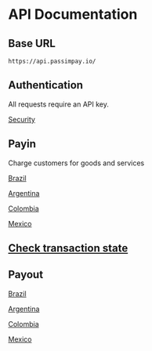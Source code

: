 # API Documentation

## Base URL
`https://api.passimpay.io/`

## Authentication
All requests require an API key.

[Security](docs/security.md)

## Payin
Charge customers for goods and services

[Brazil](docs/payin/brazil.md)

[Argentina](docs/payin/argentina.md)

[Colombia](docs/payin/colombia.md)

[Mexico](docs/payin/mexico.md)

## [Check transaction state](docs/instatus.md)

## Payout

[Brazil](docs/payut/brazil.md)

[Argentina](docs/payut/argentina.md)

[Colombia](docs/payut/colombia.md)

[Mexico](docs/payut/mexico.md)
